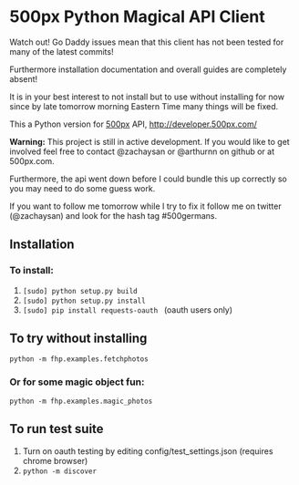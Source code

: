 500px Python Magical API Client
===============================
Watch out! Go Daddy issues mean that this client has not been tested for many of the latest commits!

Furthermore installation documentation and overall guides are completely absent!

It is in your best interest to not install but to use without installing for now since by late tomorrow morning Eastern Time many things will be fixed.

This a Python version for [500px](http://500px.com/ "500px") API, http://developer.500px.com/  

**Warning:** This project is still in active development. 
If you would like to get involved feel free to contact
@zachaysan or @arthurnn on github or at 500px.com.

Furthermore, the api went down before I could bundle this up
correctly so you may need to do some guess work.

If you want to follow me tomorrow while I try to fix it
follow me on twitter (@zachaysan) and look for the hash tag #500germans.

Installation
------------

### To install:


1.  ```[sudo] python setup.py build ```
2.  ```[sudo] python setup.py install ```
3.  ```[sudo] pip install requests-oauth ``` (oauth users only)

To try without installing
-------------------------	
```python -m fhp.examples.fetchphotos ```

### Or for some magic object fun:
```python -m fhp.examples.magic_photos ```

To run test suite
-----------------
1. Turn on oauth testing by editing config/test_settings.json (requires chrome browser)
2. ```python -m discover ```
